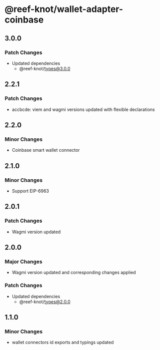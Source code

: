# @reef-knot/wallet-adapter-coinbase

## 3.0.0

### Patch Changes

- Updated dependencies
  - @reef-knot/types@3.0.0

## 2.2.1

### Patch Changes

- accbcde: viem and wagmi versions updated with flexible declarations

## 2.2.0

### Minor Changes

- Coinbase smart wallet connector

## 2.1.0

### Minor Changes

- Support EIP-6963

## 2.0.1

### Patch Changes

- Wagmi version updated

## 2.0.0

### Major Changes

- Wagmi version updated and corresponding changes applied

### Patch Changes

- Updated dependencies
  - @reef-knot/types@2.0.0

## 1.1.0

### Minor Changes

- wallet connectors id exports and typings updated
